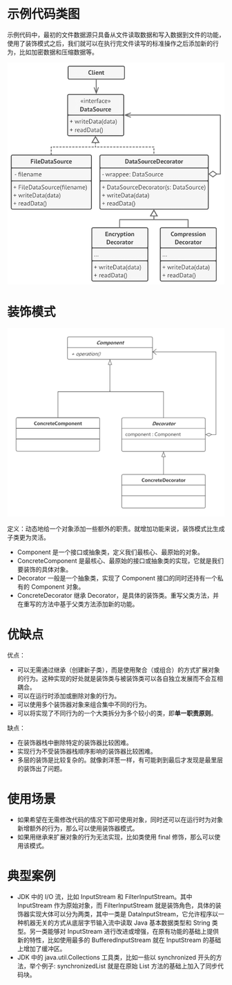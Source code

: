 # 示例代码类图
示例代码中，最初的文件数据源只具备从文件读取数据和写入数据到文件的功能，使用了装饰模式之后，我们就可以在执行完文件读写的标准操作之后添加新的行为，比如加密数据和压缩数据等。

![例子类图](https://github.com/nekolr/design-patterns/blob/master/media/decorator_example.png)

# 装饰模式
![装饰器模式](https://github.com/nekolr/design-patterns/blob/master/media/decorator.png)

定义：动态地给一个对象添加一些额外的职责。就增加功能来说，装饰模式比生成子类更为灵活。

- Component 是一个接口或抽象类，定义我们最核心、最原始的对象。
- ConcreteComponent 是最核心、最原始的接口或抽象类的实现，它就是我们要装饰的具体对象。
- Decorator 一般是一个抽象类，实现了 Component 接口的同时还持有一个私有的 Component 对象。
- ConcreteDecorator 继承 Decorator，是具体的装饰类。重写父类方法，并在重写的方法中基于父类方法添加新的功能。

# 优缺点
优点：

- 可以无需通过继承（创建新子类），而是使用聚合（或组合）的方式扩展对象的行为。这种实现的好处就是装饰类与被装饰类可以各自独立发展而不会互相耦合。
- 可以在运行时添加或删除对象的行为。
- 可以使用多个装饰器对象来组合集中不同的行为。
- 可以将实现了不同行为的一个大类拆分为多个较小的类，即**单一职责原则**。

缺点：

- 在装饰器栈中删除特定的装饰器比较困难。
- 实现行为不受装饰器栈顺序影响的装饰器比较困难。
- 多层的装饰是比较复杂的。就像剥洋葱一样，有可能剥到最后才发现是最里层的装饰出了问题。

# 使用场景
- 如果希望在无需修改代码的情况下即可使用对象，同时还可以在运行时为对象新增额外的行为，那么可以使用装饰器模式。
- 如果用继承来扩展对象的行为无法实现，比如类使用 final 修饰，那么可以使用该模式。

# 典型案例
- JDK 中的 I/O 流，比如 InputStream 和 FilterInputStream。其中 InputStream 作为原始对象，而 FilterInputStream 就是装饰角色，具体的装饰器实现大体可以分为两类，其中一类是 DataInputStream，它允许程序以一种机器无关的方式从底层字节输入流中读取 Java 基本数据类型和 String 类型。另一类能够对 InputStream 进行改进或增强，在原有功能的基础上提供新的特性，比如使用最多的 BufferedInputStream 就在  InputStream 的基础上增加了缓冲区。
- JDK 中的 java.util.Collections 工具类，比如一些以 synchronized 开头的方法，举个例子: synchronizedList 就是在原始 List 方法的基础上加入了同步代码块。